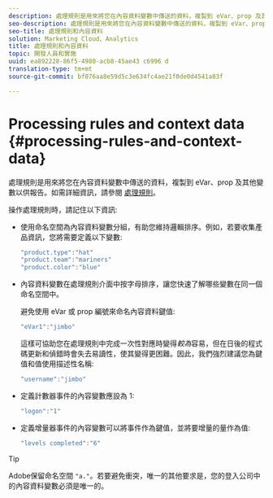 ```yaml
---
description: 處理規則是用來將您在內容資料變數中傳送的資料，複製到 eVar、prop 及其他變數以供報告。
seo-description: 處理規則是用來將您在內容資料變數中傳送的資料，複製到 eVar、prop 及其他變數以供報告。
seo-title: 處理規則和內容資料
solution: Marketing Cloud、Analytics
title: 處理規則和內容資料
topic: 開發人員和實施
uuid: ea892228-86f5-4980-acb8-45ae43 c6996 d
translation-type: tm+mt
source-git-commit: bf076aa8e59d5c3e634fc4ae21f0de0d4541a83f

---
```



# Processing rules and context data {#processing-rules-and-context-data}

處理規則是用來將您在內容資料變數中傳送的資料，複製到 eVar、prop 及其他變數以供報告。如需詳細資訊，請參閱 [處理規則](https://docs.adobe.com/content/help/en/analytics/admin/admin-tools/processing-rules/processing-rules.html)。

操作處理規則時，請記住以下資訊:

* 使用命名空間為內容資料變數分組，有助您維持邏輯排序。例如，若要收集產品資訊，您將需要定義以下變數:

   ```js
   "product.type":"hat" 
   "product.team":"mariners" 
   "product.color":"blue"
   ```

* 內容資料變數在處理規則介面中按字母排序，讓您快速了解哪些變數在同一個命名空間中。

   避免使用 eVar 或 prop 編號來命名內容資料鍵值:

   ```js
   "eVar1":"jimbo"
   ```

   這樣可協助您在處理規則中完成一次性對應時變得&#x200B;*較為*&#x200B;容易，但在日後的程式碼更新和偵錯時會失去易讀性，使其變得更困難。因此，我們強烈建議您為鍵值和值使用描述性名稱:

   ```js
   "username":"jimbo"
   ```

* 定義計數器事件的內容變數應設為 1:

   ```js
   "logon":"1"
   ```

* 定義增量器事件的內容變數可以將事件作為鍵值，並將要增量的量作為值:

   ```js
   "levels completed":"6"
   ```

>[!TIP]
>
>Adobe保留命名空間 `"a."`。若要避免衝突，唯一的其他要求是，您的登入公司中的內容資料變數必須是唯一的。

